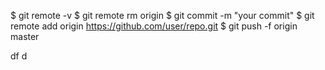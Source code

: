 $ git remote -v
$ git remote rm origin
$ git commit -m "your commit"
$ git remote add origin https://github.com/user/repo.git
$ git push -f origin master


df
d
